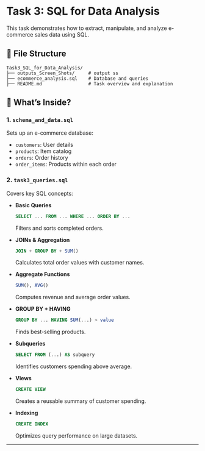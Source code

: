 
# Task 3: SQL for Data Analysis

This task demonstrates how to extract, manipulate, and analyze e-commerce sales data using SQL.

## 📂 File Structure
```
Task3_SQL_for_Data_Analysis/
├── outputs_Screen_Shots/     # output ss
├── ecommerce_analysis.sql    # Database and queries
├── README.md                 # Task overview and explanation
```

## 📜 What’s Inside?

### 1. `schema_and_data.sql`
Sets up an e-commerce database:
- `customers`: User details
- `products`: Item catalog
- `orders`: Order history
- `order_items`: Products within each order

### 2. `task3_queries.sql`
Covers key SQL concepts:

- **Basic Queries**
  ```sql
  SELECT ... FROM ... WHERE ... ORDER BY ...
  ```
  Filters and sorts completed orders.

- **JOINs & Aggregation**
  ```sql
  JOIN + GROUP BY + SUM()
  ```
  Calculates total order values with customer names.

- **Aggregate Functions**
  ```sql
  SUM(), AVG()
  ```
  Computes revenue and average order values.

- **GROUP BY + HAVING**
  ```sql
  GROUP BY ... HAVING SUM(...) > value
  ```
  Finds best-selling products.

- **Subqueries**
  ```sql
  SELECT FROM (...) AS subquery
  ```
  Identifies customers spending above average.

- **Views**
  ```sql
  CREATE VIEW
  ```
  Creates a reusable summary of customer spending.

- **Indexing**
  ```sql
  CREATE INDEX
  ```
  Optimizes query performance on large datasets.

---

